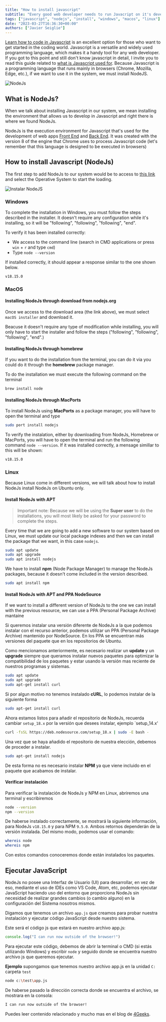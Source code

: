 ```yaml
---
title: "How to install javascript"
subtitle: "Every good web developer needs to run Javacript on it's developing machine, here's how to make your System Javascript ready."
tags: ["javascript", "nodejs", "install", "windows", "macos", "linux"]
date: "2023-03-27T16:36:30+00:00"
authors: ["Javier Seiglie"]
---
```


[Learn how to code in Javascript](https://4geeks.com/lesson/what-is-javascript-learn-to-code-in-javascript) is an excellent option for those who want to get started in the coding world. Javascript is a versatile and widely used programming language, which makes it a handy tool for any web developer. If you got to this point and still don't know javascript in detail, I invite you to read this guide related to [what is Javascript used for](). Because Javascript is a programming language that runs mainly in browsers (Chrome, Mozilla, Edge, etc.), if we want to use it in the system, we must install NodeJS.

![NodeJs](https://i.imgur.com/zPghTHs.png)

## What is NodeJs?

When we talk about installing Javascript in our system, we mean installing the environment that allows us to develop in Javascript and right there is where we found NodeJs.

NodeJs is the execution environment for Javascript that's used for the development of web apps [Front End](https://4geeks.com/lesson/what-is-front-end-development) and [Back End](https://4geeks.com/lesson/backend-developer). It was created with the version 8 of the engine that Chrome uses to process Javascript code (let's remember that this language is designed to be executed in browsers)

## How to install Javascript (NodeJs)

The first step to add NodeJs to our system would be to access to [this link](https://nodejs.org/es/download) and select the Operative System to start the loading.

![Instalar NodeJS](https://i.imgur.com/8eIqVlp.png)

### Windows

To complete the installation in Windows, you must follow the steps described in the installer. It doesn't require any configuration while it's installing, so it will be "following", "following", "following", "end".

To verify it has been installed correctly:
- We access to the command line (search in CMD applications or press `win` + `r` and type `cmd`)
- Type `node --version`

If installed correctly, it should appear a response similar to the one shown below.

```cmd
v18.15.0
```

### MacOS

#### Installing NodeJs through download from nodejs.org

Once we access to the download area (the link above), we must select `macOS installer` and download it. 

Beacuse it doesn't require any type of modification while installing, you will only have to start the installer and follow the steps ("following", "following", "following", "end".)

#### Installing NodeJs through homebrew

If you want to do the installation from the terminal, you can do it via you could do it through the **homebrew** package manager.

To do the installation we must execute the following command on the terminal

```bash
brew install node
```

#### Installing NodeJs through MacPorts

To install NodeJs using **MacPorts** as a package manager, you will have to open the terminal and type

```bash
sudo port install nodejs
```

To verify the instalation, either by downloading from NodeJs, Homebrew or MacPorts, you will have to open the terminal and run the following command `node --version`. If it was installed correctly, a mensage simillar to this will be shown: 

```bash
v18.15.0
```

### Linux

Because Linux come in different versions, we will talk about how to install NodeJs install NodeJs on Ubuntu only.

#### Install NodeJs with APT

> Important note: Because we will be using the **Super user** to do the installations, you will most likely be asked for your password to complete the steps.

Every time that we are going to add a new software to our system based on Linux, we must update our 
local package indexes and then we can install the package that we want, in this case `nodejs`.

```bash
sudo apt update
sudo apt upgrade
sudo apt install nodejs
```

We have to install **npm** (Node Package Manager) to manage the NodeJs packages, because it doesn't come included in the version described.

```bash
sudo apt install npm
```

#### Install NodeJs with APT and PPA NodeSource

If we want to install a different version of NodeJs to the one we can install with the previous resource, we can use a PPA (Personal Package Archive) mantaine

Si queremos instalar una versión diferente de NodeJs a la que podemos instalar con el recurso anterior, podemos utilizar un PPA (Personal Package Archive) mantenido por NodeSource. En los PPA se encuentran más versiones del paquete que en los repositorios de Ubuntu.

Como mencionamos anteriormente, es necesario realizar un **update** y un **upgrade** siempre que queramos instalar nuevos paquetes para optimizar la compatibilidad de los paquetes y estar usando la versión mas  reciente de nuestros programas y sistemas.

```bash
sudo apt update
sudo apt upgrade
sudo apt-get install curl
```

Si por algun motivo no tenemos instalado **cURL**, lo podemos instalar de la siguiente forma

```bash
sudo apt-get install curl
```

Ahora estamos listos para añadir el repositorio de NodeJs, recuerda cambiar `setup_18.x` por la versión que desees instalar, ejemplo `setup_14.x' 

```bash
curl -fsSL https://deb.nodesource.com/setup_18.x | sudo -E bash -
```

Una vez que se haya añadido el repositorio de nuestra elección, debemos de proceder a instalar.

```bash
sudo apt-get install nodejs
```

De esta forma no es necesario instalar **NPM** ya que viene incluido en el paquete que acabamos de instalar.

#### Verificar instalación

Para verificar la instalación de NodeJs y NPM en Linux, abriremos una terminal y escribiremos

```bash
node --version
npm --version
```
De haberse instalado correctamente, se mostrará la siguiente información, para NodeJs `v18.15.0` y para NPM `9.5.0`. Ambos retornos dependerán de la versión instalada. Del mismo modo, podemos usar el comando:

```bash
whereis node
whereis npm
```
Con estos comandos conoceremos donde están instalados los paquetes.

## Ejecutar JavaScript

NodeJs no posee una Interfaz de Usuario (UI) para desarrollar, en vez de eso, mediante el uso de IDEs como VS Code, Atom, etc, podemos ejecutar JavaScript haciendo uso del entorno que proporciona NodeJs sin necesidad de realizar grandes cambios (o cambio alguno) en la configuración del Sistema nosotros mismos.

Digamos que tenemos un archivo `app.js` que creamos para probar nuestra instalación y ejecutar código JavaScript desde nuestro sistema.

Este será el código js que estará en nuestro archivo app.js:

```javascript
console.log("I can run now outside of the browser!")
```

Para ejecutar este código, debemos de abrir la terminal o CMD (si estás utilizando Windows) y escribir `node` y seguido donde se encuentra nuestro archivo js que queremos ejecutar.

**Ejemplo** supongamos que tenemos nuestro archivo app.js en la unidad `C:` carpeta `test`

```bash
node c:\test\app.js
```

De haberse pasado la dirección correcta donde se encuentra el archivo, se mostrara en la consola:

```bash
I can run now outside of the browser!
```

Puedes leer contenido relacionado y mucho mas en el blog de [4Geeks](www.4geeks.com/es/how-to).
